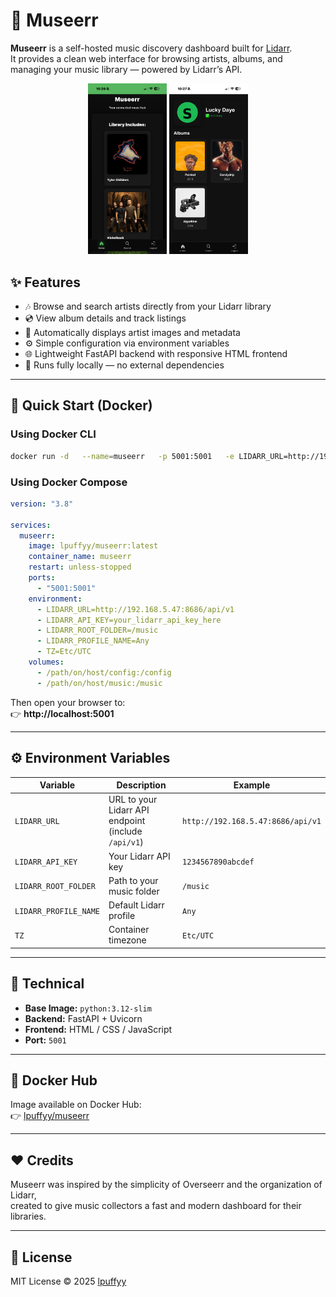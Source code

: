 # 🎵 Museerr

**Museerr** is a self-hosted music discovery dashboard built for [Lidarr](https://lidarr.audio).  
It provides a clean web interface for browsing artists, albums, and managing your music library — powered by Lidarr’s API.

<p align="center">
  <img src="docs/IMG_4621.png" alt="Museerr Dashboard" width="25%">
  <img src="docs/screenshot2.png" alt="Artist Page" width="25%">
</p>

## ✨ Features

- 🎶 Browse and search artists directly from your Lidarr library  
- 💿 View album details and track listings  
- 🧠 Automatically displays artist images and metadata  
- ⚙️ Simple configuration via environment variables  
- 🌐 Lightweight FastAPI backend with responsive HTML frontend  
- 💾 Runs fully locally — no external dependencies  

---

## 🚀 Quick Start (Docker)

### Using Docker CLI
```bash
docker run -d   --name=museerr   -p 5001:5001   -e LIDARR_URL=http://192.168.5.47:8686/api/v1   -e LIDARR_API_KEY=your_lidarr_api_key_here   -e LIDARR_ROOT_FOLDER=/music   -e LIDARR_PROFILE_NAME=Any   -v /path/on/host/config:/config   -v /path/on/host/music:/music   lpuffyy/museerr:latest
```

### Using Docker Compose
```yaml
version: "3.8"

services:
  museerr:
    image: lpuffyy/museerr:latest
    container_name: museerr
    restart: unless-stopped
    ports:
      - "5001:5001"
    environment:
      - LIDARR_URL=http://192.168.5.47:8686/api/v1
      - LIDARR_API_KEY=your_lidarr_api_key_here
      - LIDARR_ROOT_FOLDER=/music
      - LIDARR_PROFILE_NAME=Any
      - TZ=Etc/UTC
    volumes:
      - /path/on/host/config:/config
      - /path/on/host/music:/music
```

Then open your browser to:  
👉 **http://localhost:5001**

---

## ⚙️ Environment Variables

| Variable | Description | Example |
|-----------|-------------|----------|
| `LIDARR_URL` | URL to your Lidarr API endpoint (include `/api/v1`) | `http://192.168.5.47:8686/api/v1` |
| `LIDARR_API_KEY` | Your Lidarr API key | `1234567890abcdef` |
| `LIDARR_ROOT_FOLDER` | Path to your music folder | `/music` |
| `LIDARR_PROFILE_NAME` | Default Lidarr profile | `Any` |
| `TZ` | Container timezone | `Etc/UTC` |

---

## 🧩 Technical

- **Base Image:** `python:3.12-slim`  
- **Backend:** FastAPI + Uvicorn  
- **Frontend:** HTML / CSS / JavaScript  
- **Port:** `5001`  

---

## 🐳 Docker Hub

Image available on Docker Hub:  
👉 [lpuffyy/museerr](https://hub.docker.com/r/lpuffyy/museerr)

---

## ❤️ Credits

Museerr was inspired by the simplicity of Overseerr and the organization of Lidarr,  
created to give music collectors a fast and modern dashboard for their libraries.

---

## 📜 License

MIT License © 2025 [lpuffyy](https://github.com/lpuffyy)
